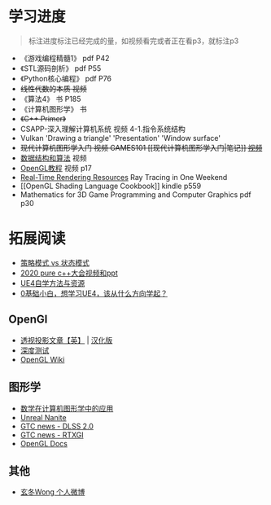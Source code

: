# 学习进度
> 标注进度标注已经完成的量，如视频看完或者正在看p3，就标注p3

+ 《游戏编程精髓1》 pdf P42
+ 《STL源码剖析》 pdf P55
+ 《Python核心编程》 pdf P76
+ <s>线性代数的本质 视频</s>
+ 《算法4》 书 P185
+ 《计算机图形学》 书
+ <s>《C++ Primer》</s>
+ CSAPP-深入理解计算机系统 视频 4-1.指令系统结构
+ Vulkan 'Drawing a triangle' 'Presentation' 'Window surface'
+ <s> 现代计算机图形学入门 视频 GAMES101 [[现代计算机图形学入门|笔记]] [视频](https://www.bilibili.com/video/BV1X7411F744)</s>
+ [数据结构和算法](https://www.bilibili.com/video/BV1jt4y117KR?from=search&seid=3504744043281645991) 视频
+ [OpenGL教程](https://www.bilibili.com/video/BV1MJ411u7Bc) 视频 p17
+ [Real-Time Rendering Resources](http://www.realtimerendering.com/) Ray Tracing in One Weekend
+ [[OpenGL Shading Language Cookbook]] kindle p559
+ Mathematics for 3D Game Programming and Computer Graphics pdf p30

# 拓展阅读

+ [策略模式 vs 状态模式](https://www.runoob.com/w3cnote/state-vs-strategy.html)
+ [2020 pure c++大会视频和ppt](http://purecpp.org/detail?id=2212)
+ [UE4自学方法与资源](https://zhuanlan.zhihu.com/p/89760805)
+ [0基础小白，想学习UE4，该从什么方向学起？](https://www.zhihu.com/question/364304524)

## OpenGl

+ [透视投影文章【英】](http://www.songho.ca/opengl/gl_projectionmatrix.html) |  [汉化版](https://www.cnblogs.com/leixinyue/p/11166135.html)
+ [深度测试](https://www.jianshu.com/p/82af21eda232)
+ [OpenGL Wiki](https://www.khronos.org/opengl/wiki/Main_Page)

## 图形学

+ [数学在计算机图形学中的应用](http://staff.ustc.edu.cn/~lgliu/Resources/CG/Math_for_CG_Turk_CN.htm)
+ [Unreal Nanite](https://zhuanlan.zhihu.com/p/376267968)
+ [GTC news - DLSS 2.0](https://zhuanlan.zhihu.com/p/116211994)
+ [GTC news - RTXGI](https://developer.nvidia.com/rtxgi)
+ [OpenGL Docs](https://docs.gl)

## 其他

+ [玄冬Wong 个人微博](https://dawnarc.com/)
